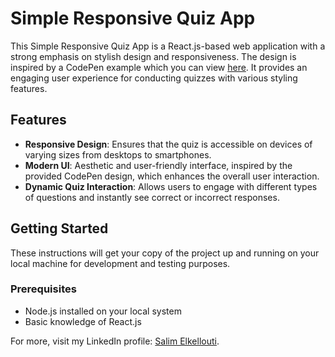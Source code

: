 # Simple Responsive Quiz App

This Simple Responsive Quiz App is a React.js-based web application with a strong emphasis on stylish design and responsiveness. The design is inspired by a CodePen example which you can view [here](https://codepen.io/enouwem-jim/pen/KKdewBV?editors=1100). It provides an engaging user experience for conducting quizzes with various styling features.

## Features

- **Responsive Design**: Ensures that the quiz is accessible on devices of varying sizes from desktops to smartphones.
- **Modern UI**: Aesthetic and user-friendly interface, inspired by the provided CodePen design, which enhances the overall user interaction.
- **Dynamic Quiz Interaction**: Allows users to engage with different types of questions and instantly see correct or incorrect responses.

## Getting Started

These instructions will get your copy of the project up and running on your local machine for development and testing purposes.

### Prerequisites

- Node.js installed on your local system
- Basic knowledge of React.js



For more, visit my LinkedIn profile: [Salim Elkellouti](https://www.linkedin.com/in/salim-elkellouti/).

